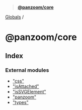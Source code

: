 > **[@panzoom/core](README.md)**

[Globals](globals.md) /

# @panzoom/core

## Index

### External modules

* ["css"](modules/_css_.md)
* ["isAttached"](modules/_isattached_.md)
* ["isSVGElement"](modules/_issvgelement_.md)
* ["panzoom"](modules/_panzoom_.md)
* ["types"](modules/_types_.md)